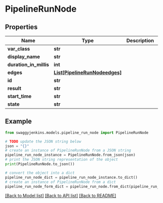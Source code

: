 # PipelineRunNode


## Properties

Name | Type | Description | Notes
------------ | ------------- | ------------- | -------------
**var_class** | **str** |  | [optional] 
**display_name** | **str** |  | [optional] 
**duration_in_millis** | **int** |  | [optional] 
**edges** | [**List[PipelineRunNodeedges]**](PipelineRunNodeedges.md) |  | [optional] 
**id** | **str** |  | [optional] 
**result** | **str** |  | [optional] 
**start_time** | **str** |  | [optional] 
**state** | **str** |  | [optional] 

## Example

```python
from swaggyjenkins.models.pipeline_run_node import PipelineRunNode

# TODO update the JSON string below
json = "{}"
# create an instance of PipelineRunNode from a JSON string
pipeline_run_node_instance = PipelineRunNode.from_json(json)
# print the JSON string representation of the object
print(PipelineRunNode.to_json())

# convert the object into a dict
pipeline_run_node_dict = pipeline_run_node_instance.to_dict()
# create an instance of PipelineRunNode from a dict
pipeline_run_node_form_dict = pipeline_run_node.from_dict(pipeline_run_node_dict)
```
[[Back to Model list]](../README.md#documentation-for-models) [[Back to API list]](../README.md#documentation-for-api-endpoints) [[Back to README]](../README.md)


